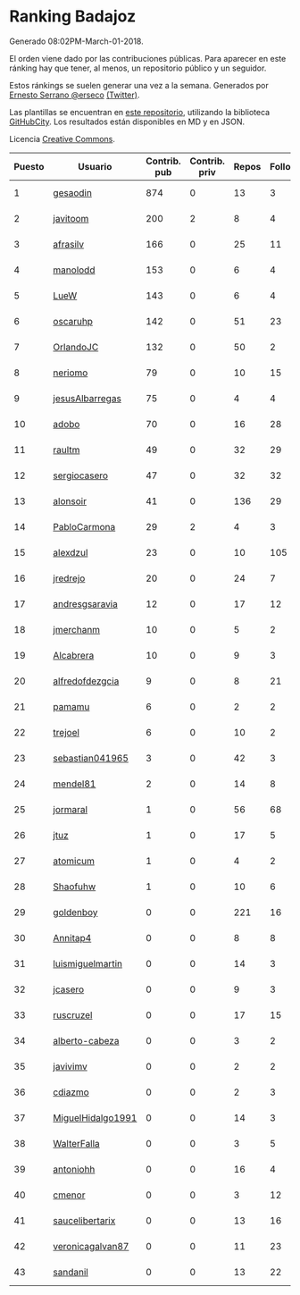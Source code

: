 # Ranking Badajoz

Generado 08:02PM-March-01-2018.

El orden viene dado por las contribuciones públicas. Para aparecer en este ránking hay que tener, al menos, un repositorio público y un seguidor.

Estos ránkings se suelen generar una vez a la semana. Generados por [Ernesto Serrano @erseco](https://github.com/erseco/) [(Twitter)](https://twitter.com/erseco).

Las plantillas se encuentran en [este repositorio](https://github.com/iblancasa/GH-Spanish-Ranking), utilizando la biblioteca [GitHubCity](https://github.com/iblancasa/GitHubCity). Los resultados están disponibles en MD y en JSON.

Licencia [Creative Commons](https://creativecommons.org/licenses/by/4.0/).

| Puesto   |  Usuario  | Contrib. pub | Contrib. priv |Repos| Followers | Desde |  Avatar  |
|----------|-----------|--------------|---------------|-----|-----------|-------|----------|
|1|[gesaodin](https://github.com/gesaodin)|874|0|13|3|2015-03-13|![gesaodin](https://avatars2.githubusercontent.com/u/11463651)|
|2|[javitoom](https://github.com/javitoom)|200|2|8|4|2015-09-16|![javitoom](https://avatars2.githubusercontent.com/u/14310769)|
|3|[afrasilv](https://github.com/afrasilv)|166|0|25|11|2014-10-15|![afrasilv](https://avatars2.githubusercontent.com/u/9256924)|
|4|[manolodd](https://github.com/manolodd)|153|0|6|4|2013-08-08|![manolodd](https://avatars1.githubusercontent.com/u/5189679)|
|5|[LueW](https://github.com/LueW)|143|0|6|4|2016-07-06|![LueW](https://avatars0.githubusercontent.com/u/20323507)|
|6|[oscaruhp](https://github.com/oscaruhp)|142|0|51|23|2011-06-18|![oscaruhp](https://avatars0.githubusercontent.com/u/859116)|
|7|[OrlandoJC](https://github.com/OrlandoJC)|132|0|50|2|2016-04-15|![OrlandoJC](https://avatars1.githubusercontent.com/u/18491737)|
|8|[neriomo](https://github.com/neriomo)|79|0|10|15|2015-01-17|![neriomo](https://avatars1.githubusercontent.com/u/10569358)|
|9|[jesusAlbarregas](https://github.com/jesusAlbarregas)|75|0|4|4|2015-11-05|![jesusAlbarregas](https://avatars3.githubusercontent.com/u/15678914)|
|10|[adobo](https://github.com/adobo)|70|0|16|28|2011-05-09|![adobo](https://avatars1.githubusercontent.com/u/776565)|
|11|[raultm](https://github.com/raultm)|49|0|32|29|2011-03-09|![raultm](https://avatars3.githubusercontent.com/u/659494)|
|12|[sergiocasero](https://github.com/sergiocasero)|47|0|32|32|2015-02-03|![sergiocasero](https://avatars1.githubusercontent.com/u/10833202)|
|13|[alonsoir](https://github.com/alonsoir)|41|0|136|29|2012-09-23|![alonsoir](https://avatars1.githubusercontent.com/u/2405946)|
|14|[PabloCarmona](https://github.com/PabloCarmona)|29|2|4|3|2015-06-25|![PabloCarmona](https://avatars0.githubusercontent.com/u/13056386)|
|15|[alexdzul](https://github.com/alexdzul)|23|0|10|105|2012-06-29|![alexdzul](https://avatars2.githubusercontent.com/u/1907359)|
|16|[jredrejo](https://github.com/jredrejo)|20|0|24|7|2011-08-27|![jredrejo](https://avatars2.githubusercontent.com/u/1008178)|
|17|[andresgsaravia](https://github.com/andresgsaravia)|12|0|17|12|2011-06-13|![andresgsaravia](https://avatars1.githubusercontent.com/u/847815)|
|18|[jmerchanm](https://github.com/jmerchanm)|10|0|5|2|2016-01-10|![jmerchanm](https://avatars2.githubusercontent.com/u/16636179)|
|19|[Alcabrera](https://github.com/Alcabrera)|10|0|9|3|2017-02-23|![Alcabrera](https://avatars0.githubusercontent.com/u/25983224)|
|20|[alfredofdezgcia](https://github.com/alfredofdezgcia)|9|0|8|21|2016-11-08|![alfredofdezgcia](https://avatars2.githubusercontent.com/u/23337512)|
|21|[pamamu](https://github.com/pamamu)|6|0|2|2|2014-11-19|![pamamu](https://avatars0.githubusercontent.com/u/9834603)|
|22|[trejoel](https://github.com/trejoel)|6|0|10|2|2014-12-05|![trejoel](https://avatars2.githubusercontent.com/u/10090873)|
|23|[sebastian041965](https://github.com/sebastian041965)|3|0|42|3|2013-10-07|![sebastian041965](https://avatars1.githubusercontent.com/u/5628346)|
|24|[mendel81](https://github.com/mendel81)|2|0|14|8|2012-07-18|![mendel81](https://avatars3.githubusercontent.com/u/1996771)|
|25|[jormaral](https://github.com/jormaral)|1|0|56|68|2011-06-03|![jormaral](https://avatars1.githubusercontent.com/u/827073)|
|26|[jtuz](https://github.com/jtuz)|1|0|17|5|2011-12-01|![jtuz](https://avatars2.githubusercontent.com/u/1232719)|
|27|[atomicum](https://github.com/atomicum)|1|0|4|2|2014-01-13|![atomicum](https://avatars1.githubusercontent.com/u/6386399)|
|28|[Shaofuhw](https://github.com/Shaofuhw)|1|0|10|6|2015-12-11|![Shaofuhw](https://avatars3.githubusercontent.com/u/16259768)|
|29|[goldenboy](https://github.com/goldenboy)|0|0|221|16|2009-05-27|![goldenboy](https://avatars0.githubusercontent.com/u/89311)|
|30|[Annitap4](https://github.com/Annitap4)|0|0|8|8|2010-08-30|![Annitap4](https://avatars1.githubusercontent.com/u/381260)|
|31|[luismiguelmartin](https://github.com/luismiguelmartin)|0|0|14|3|2012-07-07|![luismiguelmartin](https://avatars1.githubusercontent.com/u/1935342)|
|32|[jcasero](https://github.com/jcasero)|0|0|9|3|2012-05-06|![jcasero](https://avatars3.githubusercontent.com/u/1710851)|
|33|[ruscruzel](https://github.com/ruscruzel)|0|0|17|15|2013-07-09|![ruscruzel](https://avatars3.githubusercontent.com/u/4977448)|
|34|[alberto-cabeza](https://github.com/alberto-cabeza)|0|0|3|2|2013-12-19|![alberto-cabeza](https://avatars2.githubusercontent.com/u/6225528)|
|35|[javivimv](https://github.com/javivimv)|0|0|2|2|2014-02-17|![javivimv](https://avatars2.githubusercontent.com/u/6708850)|
|36|[cdiazmo](https://github.com/cdiazmo)|0|0|2|3|2014-09-23|![cdiazmo](https://avatars0.githubusercontent.com/u/8872502)|
|37|[MiguelHidalgo1991](https://github.com/MiguelHidalgo1991)|0|0|14|3|2015-02-03|![MiguelHidalgo1991](https://avatars2.githubusercontent.com/u/10829078)|
|38|[WalterFalla](https://github.com/WalterFalla)|0|0|3|5|2015-02-10|![WalterFalla](https://avatars3.githubusercontent.com/u/10943040)|
|39|[antoniohh](https://github.com/antoniohh)|0|0|16|4|2016-02-03|![antoniohh](https://avatars1.githubusercontent.com/u/17055656)|
|40|[cmenor](https://github.com/cmenor)|0|0|3|12|2016-10-07|![cmenor](https://avatars3.githubusercontent.com/u/22678047)|
|41|[saucelibertarix](https://github.com/saucelibertarix)|0|0|13|16|2016-10-07|![saucelibertarix](https://avatars1.githubusercontent.com/u/22678042)|
|42|[veronicagalvan87](https://github.com/veronicagalvan87)|0|0|11|23|2016-10-07|![veronicagalvan87](https://avatars0.githubusercontent.com/u/22678056)|
|43|[sandanil](https://github.com/sandanil)|0|0|13|22|2016-10-07|![sandanil](https://avatars1.githubusercontent.com/u/22678110)|
